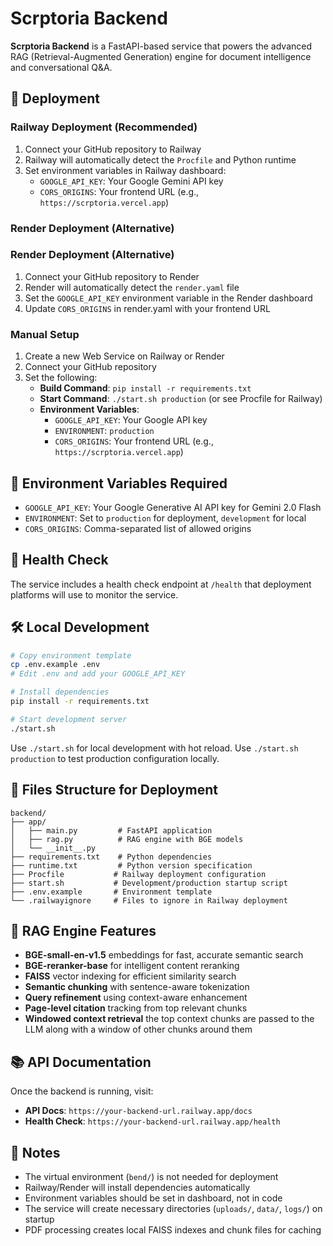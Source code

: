 # Scrptoria Backend

**Scrptoria Backend** is a FastAPI-based service that powers the advanced RAG (Retrieval-Augmented Generation) engine for document intelligence and conversational Q&A.

## 🚀 Deployment

### Railway Deployment (Recommended)
1. Connect your GitHub repository to Railway
2. Railway will automatically detect the `Procfile` and Python runtime
3. Set environment variables in Railway dashboard:
   - `GOOGLE_API_KEY`: Your Google Gemini API key
   - `CORS_ORIGINS`: Your frontend URL (e.g., `https://scrptoria.vercel.app`)

### Render Deployment (Alternative)
### Render Deployment (Alternative)
1. Connect your GitHub repository to Render
2. Render will automatically detect the `render.yaml` file
3. Set the `GOOGLE_API_KEY` environment variable in the Render dashboard
4. Update `CORS_ORIGINS` in render.yaml with your frontend URL

### Manual Setup
1. Create a new Web Service on Railway or Render
2. Connect your GitHub repository
3. Set the following:
   - **Build Command**: `pip install -r requirements.txt`
   - **Start Command**: `./start.sh production` (or see Procfile for Railway)
   - **Environment Variables**:
     - `GOOGLE_API_KEY`: Your Google API key
     - `ENVIRONMENT`: `production`
     - `CORS_ORIGINS`: Your frontend URL (e.g., `https://scrptoria.vercel.app`)

## 🔧 Environment Variables Required
- `GOOGLE_API_KEY`: Your Google Generative AI API key for Gemini 2.0 Flash
- `ENVIRONMENT`: Set to `production` for deployment, `development` for local
- `CORS_ORIGINS`: Comma-separated list of allowed origins

## 🏥 Health Check
The service includes a health check endpoint at `/health` that deployment platforms will use to monitor the service.

## 🛠️ Local Development
```bash
# Copy environment template
cp .env.example .env
# Edit .env and add your GOOGLE_API_KEY

# Install dependencies
pip install -r requirements.txt

# Start development server
./start.sh
```

Use `./start.sh` for local development with hot reload.
Use `./start.sh production` to test production configuration locally.

## 📁 Files Structure for Deployment
```
backend/
├── app/
│   ├── main.py         # FastAPI application
│   ├── rag.py          # RAG engine with BGE models
│   └── __init__.py
├── requirements.txt    # Python dependencies
├── runtime.txt         # Python version specification
├── Procfile           # Railway deployment configuration
├── start.sh           # Development/production startup script
├── .env.example       # Environment template
└── .railwayignore     # Files to ignore in Railway deployment
```

## 🧠 RAG Engine Features
- **BGE-small-en-v1.5** embeddings for fast, accurate semantic search
- **BGE-reranker-base** for intelligent content reranking
- **FAISS** vector indexing for efficient similarity search
- **Semantic chunking** with sentence-aware tokenization
- **Query refinement** using context-aware enhancement
- **Page-level citation** tracking from top relevant chunks
- **Windowed context retrieval** the top context chunks are passed to the LLM along with a window of other chunks around them

## 📚 API Documentation
Once the backend is running, visit:
- **API Docs**: `https://your-backend-url.railway.app/docs`
- **Health Check**: `https://your-backend-url.railway.app/health`

## 📝 Notes
- The virtual environment (`bend/`) is not needed for deployment
- Railway/Render will install dependencies automatically
- Environment variables should be set in dashboard, not in code
- The service will create necessary directories (`uploads/`, `data/`, `logs/`) on startup
- PDF processing creates local FAISS indexes and chunk files for caching
